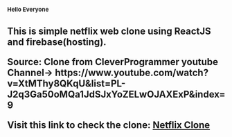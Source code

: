 <h2 style="font-size: small">Hello Everyone<h2/> 
<p>This is simple netflix web clone using ReactJS and firebase(hosting).<p/>
<p>Source: Clone from CleverProgrammer youtube Channel-> https://www.youtube.com/watch?v=XtMThy8QKqU&list=PL-J2q3Ga50oMQa1JdSJxYoZELwOJAXExP&index=9 <p/>
<p>Visit this link to check the clone: <a href="https://netflix-clone-849c8.firebaseapp.com/">Netflix Clone<a/> <p/>
